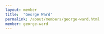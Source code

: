 ```yaml
---
layout: member
title:  "George Ward"
permalink: /about/members/george-ward.html
member: george-ward
---
```

